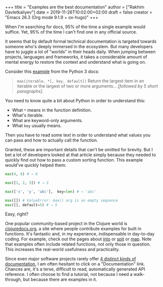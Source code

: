 +++
title = "Examples are the best documentation"
author = ["Rakhim Davletkaliyev"]
date = 2019-11-26T10:02:00+02:00
draft = false
creator = "Emacs 26.3 (Org mode 9.1.9 + ox-hugo)"
+++

When I'm searching for docs, 95% of the time a single example would suffice. Yet, 95% of the time I can't find one in any official source.

It seems that by default formal technical documentation is targeted towards someone who's deeply immersed in the ecosystem. But many developers have to juggle a lot of "worlds" in their heads daily. When jumping between projects, languages and frameworks, it takes a considerable amount of mental energy to restore the context and understand what is going on.

Consider this [example](https://docs.python.org/3/library/functions.html#max) from the Python 3 docs:

> `max(iterable, *[, key, default])`
> Return the largest item in an iterable or the largest of two or more arguments... _[followed by 5 short paragraphs]_.

You need to know quite a bit about Python in order to understand this:

-   What `*` means in the function definition.
-   What's iterable.
-   What are keyword-only arguments.
-   What `key` usually means.

Then you have to read some text in order to understand what values you can pass and how to actually call the function.

Granted, these are important details that can't be omitted for brevity. But I bet a lot of developers looked at that article simply because they needed to quickly find out how to pass a custom sorting function. This example would've quickly helped them:

```python
max(4, 6) # → 6

max([1, 2, 3]) # → 3

max(['x', 'y', 'abc'],  key=len) # → 'abc'

max([]) # ValueError: max() arg is an empty sequence
max([], default=5) # → 5
```

Easy, right?

One popular community-based project in the Clojure world is [clojuredocs.org](https://clojuredocs.org/), a site where people contribute examples for built in functions. It's fantastic and, in my experience, indispensable in day-to-day coding. For example, check out the pages about [into](https://clojuredocs.org/clojure.core/into) or [spit](https://clojuredocs.org/clojure.core/spit) or [map](https://clojuredocs.org/clojure.core/map). Note that examples often include related functions, not only those in question. This increases the real-world usefulness and practicality.

Since even major software projects rarely offer [4 distinct kinds of documentation](https://www.divio.com/blog/documentation/), I am often hesitant to click on a "Documentation" link. Chances are, it's a terse, difficult to read, automatically generated API reference. I often choose to find a tutorial, not because I need a walk-through, but because there are examples in it.
